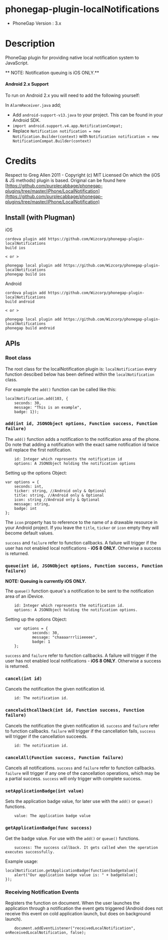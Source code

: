 # phonegap-plugin-localNotifications

- PhoneGap Version : 3.x

# Description

PhoneGap plugin for providing native local notification system to JavaScript.

** NOTE: Notification queuing is iOS ONLY.**

#### Android 2.x Support

To run on Android 2.x you will need to add the following yourself:

In `AlarmReceiver.java` add;

- Add `android-support-v13.java` to your project. This can be found in your Android SDK.
- `import android.support.v4.app.NotificationCompat;`
- Replace `Notification notification = new Notification.Builder(context)` with `Notification notification = new NotificationCompat.Builder(context)`

# Credits

Respect to Greg Allen 2011 -  Copyright (c) MIT Licensed
On which the (iOS & JS methods) plugin is based.
Original can be found here [https://github.com/purplecabbage/phonegap-plugins/tree/master/iPhone/LocalNotification](https://github.com/purplecabbage/phonegap-plugins/tree/master/iPhone/LocalNotification)

## Install (with Plugman) 

iOS
	
	cordova plugin add https://github.com/Wizcorp/phonegap-plugin-localNotifications
	build ios
	
	< or >
	
	phonegap local plugin add https://github.com/Wizcorp/phonegap-plugin-localNotifications
	phonegap build ios

Android
	
	cordova plugin add https://github.com/Wizcorp/phonegap-plugin-localNotifications
	build android
	
	< or >
	
	phonegap local plugin add https://github.com/Wizcorp/phonegap-plugin-localNotifications
	phonegap build android


## APIs

### Root class

The root class for the localNotification plugin is: `localNotification` every function descibed below has been defined within the `localNotification` class.

For example the `add()` function can be called like this:

```
localNotification.add(103, {
	seconds: 30,
	message: "This is an example",
	badge: 1});
```

### `add(int id, JSONObject options, Function success, Function failure)`

The `add()` function adds a notification to the notification area of the phone. Do note that adding a notification with the exact same notification id twice will replace the first notification.

```
	id: Integer which represents the notification id
	options: A JSONObject holding the notification options
```

Setting up the options Object:

```
var options = {
	seconds: int,
	ticker: string, //Android only & Optional
	title: string, //Android only & Optional
	icon: string //Android only & Optional
	message: string, 
	badge: int
};
```

The `icon` property has to reference to the name of a drawable resource in your Android project. If you leave the `title`, `ticker` or `icon` empty they will become default values.

`success` and `failure` refer to function callbacks. A failure will trigger if the user has not enabled local notifications - **iOS 8 ONLY**. Otherwise a success is returned.

### `queue(int id, JSONObject options, Function success, Function failure)`

**NOTE: Queuing is currently iOS ONLY.**

The `queue()` function queue's a notification to be sent to the notification area of an iDevice.

```
	id: Integer which represents the notification id.
	options: A JSONObject holding the notification options.
```

Setting up the options Object:

```
	var options = {
    		seconds: 30, 
    		message: "chaaaarrrliieeeee", 
    		badge: 1 
	};
```

`success` and `failure` refer to function callbacks. A failure will trigger if the user has not enabled local notifications - **iOS 8 ONLY**. Otherwise a success is returned.

### `cancel(int id)`

Cancels the notification the given notification id.

```
	id: The notification id.
```

### `cancelwithcallback(int id, Function success, Function failure)`

Cancels the notification the given notification id. `success` and `failure` refer to function callbacks. `failure` will trigger if the cancellation fails, `success` will trigger if the cancellation succeeds.

```
	id: The notification id.
```


### `cancelAll(Function success, Function failure)`

Cancels all notifications. `success` and `failure` refer to function callbacks. `failure` will trigger if any one of the cancellation operations, which may be a partial success. `success` will only trigger with complete success.


### `setApplicationBadge(int value)`

Sets the application badge value, for later use with the `add()` or `queue()` functions.

```
	value: The application badge value	
```

### `getApplicationBadge(func success)`

Get the badge value. For use with the `add()` or `queue()` functions.

```
	success: The success callback. It gets called when the operation executes successfully.
```

Example usage:
```
localNotification.getApplicationBadge(function(badgeValue){
	alert("Our application badge value is: " + badgeValue);
});
```

### Receiving Notification Events 

Registers the function on document. When the user launches the application through a notification the event gets triggered (Android does not receive this event on cold application launch, but does on background launch).

```
	document.addEventListener("receivedLocalNotification", onReceivedLocalNotification, false);
```
